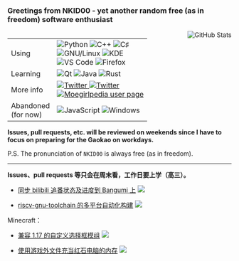 ### Greetings from NKID00 - yet another random free (as in freedom) software enthusiast

<img align="right" src="https://github-readme-stats.vercel.app/api?username=NKID00&show_icons=true&title_color=f09199&icon_color=777" alt="GitHub Stats" />

<table>
  <tr>
    <td>Using</td>
    <td><img src="https://img.shields.io/badge/-Python-f09199?style=flat-square&logo=python&logoColor=ffffff" alt="Python" /> <img src="https://img.shields.io/badge/-C%2B%2B-f09199?style=flat-square&logo=C%2B%2B&logoColor=ffffff" alt="C++" /> <img src="https://img.shields.io/badge/-C♯-f09199?style=flat-square&logo=C%20Sharp&logoColor=ffffff" alt="C♯" /><br /><img src="https://img.shields.io/badge/-GNU%2FLinux-f09199?style=flat-square&logo=Linux&logoColor=ffffff" alt="GNU/Linux" /> <img src="https://img.shields.io/badge/-KDE-f09199?style=flat-square&logo=KDE&logoColor=ffffff" alt="KDE" /><br /><img src="https://img.shields.io/badge/-VS%20Code-f09199?style=flat-square&logo=Visual%20Studio%20Code&logoColor=ffffff" alt="VS Code" /> <img src="https://img.shields.io/badge/-Firefox-f09199?style=flat-square&logo=Firefox&logoColor=ffffff" alt="Firefox" /></td>
  </tr>
  <tr>
    <td>Learning</td>
    <td><img src="https://img.shields.io/badge/-Qt-f09199?style=flat-square&logo=Qt&logoColor=ffffff" alt="Qt" /> <img src="https://img.shields.io/badge/-Java-f09199?style=flat-square&logo=Java&logoColor=ffffff" alt="Java" /> <img src="https://img.shields.io/badge/-Rust-f09199?style=flat-square&logo=Rust&logoColor=ffffff" alt="Rust" /></td>
  </tr>
  <tr>
    <td>More info</td>
    <td><a href="https://twitter.com/NKID00"><img src="https://img.shields.io/badge/-Twitter-f09199?style=flat-square&logo=Twitter&logoColor=ffffff" alt="Twitter" /> <a href="https://t.me/NKID00"><img src="https://img.shields.io/badge/-Telegram-f09199?style=flat-square&logo=Telegram&logoColor=ffffff" alt="Twitter" /><br /><a href="https://zh.moegirl.org.cn/User:NKID00"><img src="https://img.shields.io/badge/-萌娘百科用户页-f09199?style=flat-square" alt="Moegirlpedia user page" /></a></td>
  </tr>
  <tr>
    <td>Abandoned<br />(for now)</td>
    <td><img src="https://img.shields.io/badge/-JavaScript-aaaaaa?style=flat-square&logo=JavaScript&logoColor=ffffff" alt="JavaScript" /> <img src="https://img.shields.io/badge/-Windows-aaaaaa?style=flat-square&logo=Windows&logoColor=ffffff" alt="Windows" /></td>
  </tr>
</table>

**Issues, pull requests, etc. will be reviewed on weekends since I have to focus on preparing for the Gaokao on workdays.**

P.S. The pronunciation of `NKID00` is always free (as in freedom).

---

**Issues、pull requests 等只会在周末看，工作日要上学（高三）。**

- [同步 bilibili 追番状态及进度到 Bangumi 上](https://github.com/wopub/Bilibili2Bangumi) ![](https://img.shields.io/github/stars/wopub/Bilibili2Bangumi?style=flat-square&label=★&color=f09199&labelColor=f09199)

- [riscv-gnu-toolchain 的多平台自动化构建](https://github.com/NKID00/riscv-gnu-toolchain-builds) ![](https://img.shields.io/github/stars/NKID00/riscv-gnu-toolchain-builds?style=flat-square&label=★&color=f09199&labelColor=f09199)

<!---
- [预测 BTC（实际并不能预测到](https://github.com/NKID00/FutureCrypto) ![](https://img.shields.io/github/stars/NKID00/FutureCrypto?style=flat-square&label=★&color=f09199&labelColor=f09199)

- [又一个普通的 KSP 模组制作教程](https://github.com/NKID00/GuideToKSPModMaking) ![](https://img.shields.io/github/stars/NKID00/GuideToKSPModMaking?style=flat-square&label=★&color=f09199&labelColor=f09199)
--->

Minecraft：

- [兼容 1.17 的自定义选择框模组](https://github.com/NKID00/CustomSelectionBox-New) ![](https://img.shields.io/github/stars/NKID00/CustomSelectionBox-New?style=flat-square&label=★&color=f09199&labelColor=f09199)

- [使用游戏外文件充当红石电脑的内存](https://github.com/NKID00/redstone-computer-utilities) ![](https://img.shields.io/github/stars/NKID00/redstone-computer-utilities?style=flat-square&label=★&color=f09199&labelColor=f09199)

<!---
整活：

- [「萌娘百科上黑发蓝瞳双马尾有呆毛又是黑客的人物一共有哪些？」](https://github.com/NKID00/moegirlpedia-category-search) ![](https://img.shields.io/github/stars/NKID00/moegirlpedia-category-search?style=flat-square&label=★&color=f09199&labelColor=f09199)

- [「Bangumi 所有动画平均分是多少？」](https://github.com/NKID00/BangumiAnimeDataset) ![](https://img.shields.io/github/stars/NKID00/BangumiAnimeDataset?style=flat-square&label=★&color=f09199&labelColor=f09199)

- [C# 写的模拟恶意软件玩具（一看就不靠谱](https://github.com/NKID00/toys) ![](https://img.shields.io/github/stars/NKID00/toys?style=flat-square&label=★&color=f09199&labelColor=f09199)

- [「草这个网络世界我真的太恨缩写了」->「www zg web世界wzd太恨sx了」](https://github.com/NKID00/jbhhsh) ![](https://img.shields.io/github/stars/NKID00/jbhhsh?style=flat-square&label=★&color=f09199&labelColor=f09199)

- [和朋友比算 24 点？把所有最佳解法都列出来看你怎么玩](https://github.com/NKID00/24Game) ![](https://img.shields.io/github/stars/NKID00/24Game?style=flat-square&label=★&color=f09199&labelColor=f09199)
--->
